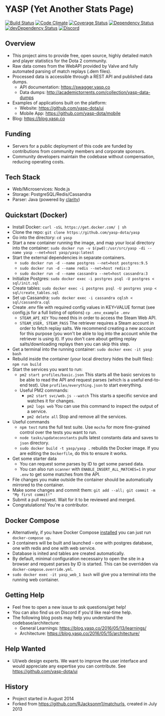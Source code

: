 YASP (Yet Another Stats Page)
====
[![Build Status](https://travis-ci.org/yasp-dota/yasp.svg)](https://travis-ci.org/yasp-dota/yasp)
[![Code Climate](https://codeclimate.com/github/yasp-dota/yasp/badges/gpa.svg)](https://codeclimate.com/github/yasp-dota/yasp)
[![Coverage Status](https://coveralls.io/repos/yasp-dota/yasp/badge.svg)](https://coveralls.io/r/yasp-dota/yasp)
[![Dependency Status](https://david-dm.org/yasp-dota/yasp.svg)](https://david-dm.org/yasp-dota/yasp)
[![devDependency Status](https://david-dm.org/yasp-dota/yasp/dev-status.svg)](https://david-dm.org/yasp-dota/yasp#info=devDependencies)
[![Discord](https://img.shields.io/badge/Discord-join%20chat%20%E2%86%92-738bd7.svg?style=flat-square)](https://discord.gg/0o5SQGbXuWCNDcaF)

Overview
----
* This project aims to provide free, open source, highly detailed match and player statistics for the Dota 2 community.
* Raw data comes from the WebAPI provided by Valve and fully automated parsing of match replays (.dem files).
* Processed data is accessible through a REST API and published data dumps.
  * API documentation: https://swagger.yasp.co
  * Data dumps: http://academictorrents.com/collection/yasp-data-dumps
* Examples of applications built on the platform:
  * Website: https://github.com/yasp-dota/ui
  * Mobile App: https://github.com/yasp-dota/mobile
* Blog: https://blog.yasp.co

Funding
----
* Servers for a public deployment of this code are funded by contributions from community members and corporate sponsors.
* Community developers maintain the codebase without compensation, reducing operating costs.

Tech Stack
----
* Web/Microservices: Node.js
* Storage: PostgreSQL/Redis/Cassandra
* Parser: Java (powered by [clarity](https://github.com/skadistats/clarity))

Quickstart (Docker)
----
* Install Docker: `curl -sSL https://get.docker.com/ | sh`
* Clone the repo: `git clone https://github.com/yasp-dota/yasp`
* Go into the directory: `cd yasp`
* Start a new container running the image, and map your local directory into the container: `sudo docker run -v $(pwd):/usr/src/yasp -di --name yasp --net=host yasp/yasp:latest`
* Start the external dependencies in separate containers.
  * `sudo docker run -d --name postgres --net=host postgres:9.5`
  * `sudo docker run -d --name redis --net=host redis:3`
  * `sudo docker run -d --name cassandra --net=host cassandra:3`
* Initialize Postgres: `sudo docker exec -i postgres psql -U postgres < sql/init.sql`
* Create tables: `sudo docker exec -i postgres psql -U postgres yasp < sql/create_tables.sql`
* Set up Cassandra: `sudo docker exec -i cassandra cqlsh < sql/cassandra.cql`
* Create .env file with required config values in KEY=VALUE format (see config.js for a full listing of options) `cp .env_example .env`
  * `STEAM_API_KEY` You need this in order to access the Steam Web API.  
  * `STEAM_USER, STEAM_PASS` The retriever requires a Steam account in order to fetch replay salts.  We recommend creating a new account for this purpose (you won't be able to log into the account while the retriever is using it).  If you don't care about getting replay salts/downloading replays then you can skip this step.
* Get a terminal into the running container: `sudo docker exec -it yasp bash`
* Rebuild inside the container (your local directory hides the built files): `npm run build`
* Start the services you want to run:
  * `pm2 start profiles/basic.json` This starts all the basic services to be able to read the API and request parses (which is a useful end-to-end test).  Use `profiles/everything.json` to start everything.
  * Useful PM2 commands:
    * `pm2 start svc/web.js --watch` This starts a specific service and watches it for changes.
    * `pm2 logs web` You can use this command to inspect the output of a service.
    * `pm2 delete all` Stop and remove all the services.
* Useful commands
  * `npm test` runs the full test suite.  Use `mocha` for more fine-grained control over the tests you want to run.
  * `node tasks/updateconstants` pulls latest constants data and saves to `json` directory.
  * `sudo docker build -t yasp/yasp .` rebuilds the Docker image.  If you are editing the `Dockerfile`, do this to ensure it works.
* Get some starter data
  * You can request some parses by ID to get some parsed data.  
  * You can also run `scanner` with `ENABLE_INSERT_ALL_MATCHES=1` in your `.env` to get some matches from the API.
* File changes you make outside the container should be automatically mirrored to the container.
* Make some changes and commit them: `git add --all; git commit -m "My first commit!"`
* Submit a pull request.  Wait for it to be reviewed and merged.
* Congratulations!  You're a contributor.

Docker Compose
----
* Alternatively, if you have Docker Compose [installed](https://docs.docker.com/compose/install/) you can just run `docker-compose up`.
 * 3 containers will be built and launched - one with postgres database, one with redis and one with web service.
 * Database is inited and tables are created automatically.
 * By default, minimal configuration necessairy to open the site in a browser and request parses by ID is started. This can be overridden via `docker-compose.override.yml`.
 * `sudo docker exec -it yasp_web_1 bash` will give you a terminal into the running web container.

Getting Help
----
* Feel free to open a new issue to ask questions/get help!
* You can also find us on Discord if you'd like real-time help.
* The following blog posts may help you understand the codebase/architecture:
  * General Learnings: https://blog.yasp.co/2016/05/13/learnings/
  * Architecture: https://blog.yasp.co/2016/05/15/architecture/

Help Wanted
----
* UI/web design experts.  We want to improve the user interface and would appreciate any expertise you can contribute.  See https://github.com/yasp-dota/ui

History
----
* Project started in August 2014
* Forked from https://github.com/RJacksonm1/matchurls, created in July 2013
